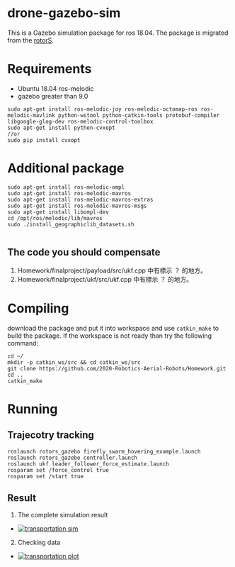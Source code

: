 # drone-gazebo-sim
This is a Gazebo simulation package for ros 18.04. The package is migrated from the [rotorS](https://github.com/ethz-asl/rotors_simulator).

# Requirements
* Ubuntu 18.04 ros-melodic
* gazebo greater than 9.0

```
sudo apt-get install ros-melodic-joy ros-melodic-octomap-ros ros-melodic-mavlink python-wstool python-catkin-tools protobuf-compiler libgoogle-glog-dev ros-melodic-control-toolbox
sudo apt-get install python-cvxopt
//or
sudo pip install cvxopt
```
# Additional package

```
sudo apt-get install ros-melodic-ompl
sudo apt-get install ros-melodic-mavros
sudo apt-get install ros-melodic-mavros-extras 
sudo apt-get install ros-melodic-mavros-msgs
sudo apt-get install libompl-dev
cd /opt/ros/melodic/lib/mavros
sudo ./install_geographiclib_datasets.sh


```
## The code you should compensate
1. Homework/finalproject/payload/src/ukf.cpp 中有標示 ？ 的地方。
2. Homework/finalproject/ukf/src/ukf.cpp 中有標示 ？ 的地方。

# Compiling
download the package and put it into workspace and use `catkin_make` to build the package.
If the workspace is not ready than try the following command:
```
cd ~/
mkdir -p catkin_ws/src && cd catkin_ws/src
git clone https://github.com/2020-Robotics-Aerial-Robots/Homework.git
cd ..
catkin_make
```
# Running

## Trajecotry tracking
```
roslaunch rotors_gazebo firefly_swarm_hovering_example.launch 
roslaunch rotors_gazebo controller.launch 
roslaunch ukf leader_follower_force_estimate.launch
rosparam set /force_control true
rosparam set /start true

```
## Result
1. The complete simulation result
* [![transportation sim](https://res.cloudinary.com/marcomontalbano/image/upload/v1623296500/video_to_markdown/images/youtube--8W2US6q6Q8E-c05b58ac6eb4c4700831b2b3070cd403.jpg)](https://youtu.be/8W2US6q6Q8E "transportation sim")

2. Checking data
* [![transportation plot](https://res.cloudinary.com/marcomontalbano/image/upload/v1623296864/video_to_markdown/images/youtube--uhUozj2F2z4-c05b58ac6eb4c4700831b2b3070cd403.jpg)](https://youtu.be/uhUozj2F2z4 "transportation plot")



